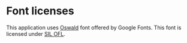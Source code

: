 # Font licenses

This application uses [Oswald](https://fonts.google.com/specimen/Oswald) font offered by Google Fonts. This font is licensed under [SIL OFL](http://scripts.sil.org/OFL).
